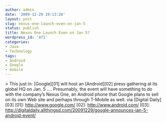 ```yaml
---
author: admin
date: '2009-12-29 19:13:26'
layout: post
slug: nexus-one-launch-even-on-jan-5
status: publish
title: Nexus One Launch Even on Jan 5?
wordpress_id: '471'
categories:
- Java
- Technology
tags:
- Android
- Google
- mobile
---
```


\> This just in: [Google][01] will host an [Android][02] press gathering
at its global HQ on Jan. 5 …. Presumably, the event will have something
to do with the company’s Nexus One, an Android phone that Google plans
to sell on its own Web site and perhaps through T-Mobile as well. via
[Digital Daily][03] [01]: http://www.google.com/ [02]:
http://www.android.com/ [03]:
http://digitaldaily.allthingsd.com/20091229/google-announces-jan-5-android-event/
